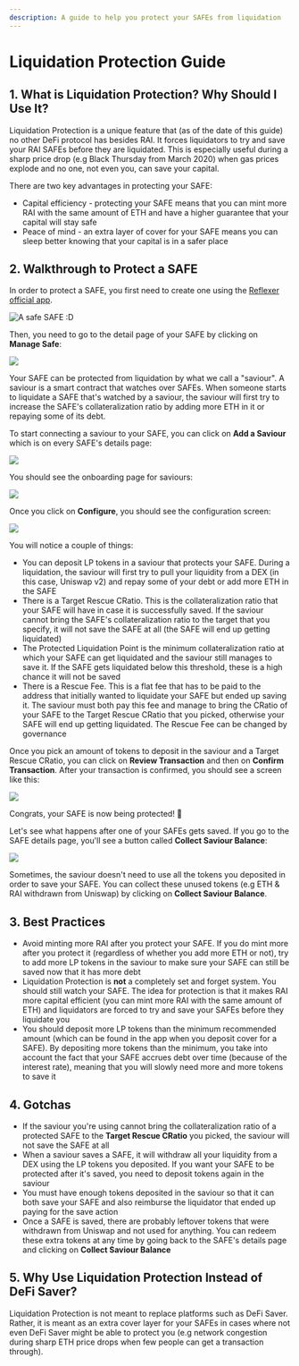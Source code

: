 ```yaml
---
description: A guide to help you protect your SAFEs from liquidation
---
```


# Liquidation Protection Guide

## 1. What is Liquidation Protection? Why Should I Use It?

Liquidation Protection is a unique feature that \(as of the date of this guide\) no other DeFi protocol has besides RAI. It forces liquidators to try and save your RAI SAFEs before they are liquidated. This is especially useful during a sharp price drop \(e.g Black Thursday from March 2020\) when gas prices explode and no one, not even you, can save your capital.

There are two key advantages in protecting your SAFE:

* Capital efficiency - protecting your SAFE means that you can mint more RAI with the same amount of ETH and have a higher guarantee that your capital will stay safe
* Peace of mind - an extra layer of cover for your SAFE means you can sleep better knowing that your capital is in a safer place

## 2. Walkthrough to Protect a SAFE

In order to protect a SAFE, you first need to create one using the [Reflexer official app](https://app.reflexer.finance/).

![A safe SAFE :D](../.gitbook/assets/main.png)

Then, you need to go to the detail page of your SAFE by clicking on **Manage Safe**:

![](../.gitbook/assets/details.png)

Your SAFE can be protected from liquidation by what we call a "saviour". A saviour is a smart contract that watches over SAFEs. When someone starts to liquidate a SAFE that's watched by a saviour, the saviour will first try to increase the SAFE's collateralization ratio by adding more ETH in it or repaying some of its debt.

To start connecting a saviour to your SAFE, you can click on **Add a Saviour** which is on every SAFE's details page:

![](../.gitbook/assets/untitled-design.png)

You should see the onboarding page for saviours:

![](../.gitbook/assets/onboarding-saviour.png)

Once you click on **Configure**, you should see the configuration screen:

![](../.gitbook/assets/saviour-config.png)

You will notice a couple of things:

* You can deposit LP tokens in a saviour that protects your SAFE. During a liquidation, the saviour will first try to pull your liquidity from a DEX \(in this case, Uniswap v2\) and repay some of your debt or add more ETH in the SAFE
* There is a Target Rescue CRatio. This is the collateralization ratio that your SAFE will have in case it is successfully saved. If the saviour cannot bring the SAFE's collateralization ratio to the target that you specify, it will not save the SAFE at all \(the SAFE will end up getting liquidated\)
* The Protected Liquidation Point is the minimum collateralization ratio at which your SAFE can get liquidated and the saviour still manages to save it. If the SAFE gets liquidated below this threshold, these is a high chance it will not be saved
* There is a Rescue Fee. This is a flat fee that has to be paid to the address that initially wanted to liquidate your SAFE but ended up saving it. The saviour must both pay this fee and manage to bring the CRatio of your SAFE to the Target Rescue CRatio that you picked, otherwise your SAFE will end up getting liquidated. The Rescue Fee can be changed by governance

Once you pick an amount of tokens to deposit in the saviour and a Target Rescue CRatio, you can click on **Review Transaction** and then on **Confirm Transaction**. After your transaction is confirmed, you should see a screen like this:

![](../.gitbook/assets/safe-saviour.png)

Congrats, your SAFE is now being protected! 🎉

Let's see what happens after one of your SAFEs gets saved. If you go to the SAFE details page, you'll see a button called **Collect Saviour Balance**:

![](../.gitbook/assets/untitled-design-1-.png)

Sometimes, the saviour doesn't need to use all the tokens you deposited in order to save your SAFE. You can collect these unused tokens \(e.g ETH & RAI withdrawn from Uniswap\) by clicking on **Collect Saviour Balance**.

## 3. Best Practices

* Avoid minting more RAI after you protect your SAFE. If you do mint more after you protect it \(regardless of whether you add more ETH or not\), try to add more LP tokens in the saviour to make sure your SAFE can still be saved now that it has more debt
* Liquidation Protection is **not** a completely set and forget system. You should still watch your SAFE. The idea for protection is that it makes RAI more capital efficient \(you can mint more RAI with the same amount of ETH\) and liquidators are forced to try and save your SAFEs before they liquidate you
* You should deposit more LP tokens than the minimum recommended amount \(which can be found in the app when you deposit cover for a SAFE\). By depositing more tokens than the minimum, you take into account the fact that your SAFE accrues debt over time \(because of the interest rate\), meaning that you will slowly need more and more tokens to save it 

## 4. Gotchas

* If the saviour you're using cannot bring the collateralization ratio of a protected SAFE to the **Target Rescue CRatio** you picked, the saviour will not save the SAFE at all
* When a saviour saves a SAFE, it will withdraw all your liquidity from a DEX using the LP tokens you deposited. If you want your SAFE to be protected after it's saved, you need to deposit tokens again in the saviour
* You must have enough tokens deposited in the saviour so that it can both save your SAFE and also reimburse the liquidator that ended up paying for the save action
* Once a SAFE is saved, there are probably leftover tokens that were withdrawn from Uniswap and not used for anything. You can redeem these extra tokens at any time by going back to the SAFE's details page and clicking on **Collect Saviour Balance**

## 5. Why Use Liquidation Protection Instead of DeFi Saver?

Liquidation Protection is not meant to replace platforms such as DeFi Saver. Rather, it is meant as an extra cover layer for your SAFEs in cases where not even DeFi Saver might be able to protect you \(e.g network congestion during sharp ETH price drops when few people can get a transaction through\).

